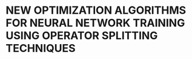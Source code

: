 NEW OPTIMIZATION ALGORITHMS FOR NEURAL NETWORK TRAINING USING OPERATOR SPLITTING TECHNIQUES
===========================================================================================


